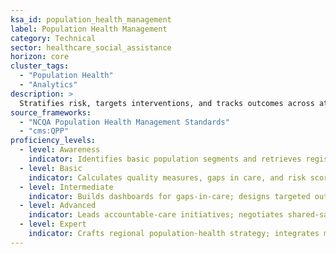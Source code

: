 ```yaml
---
ksa_id: population_health_management
label: Population Health Management
category: Technical
sector: healthcare_social_assistance
horizon: core
cluster_tags:
  - "Population Health"
  - "Analytics"
description: >
  Stratifies risk, targets interventions, and tracks outcomes across attributed populations; leverages registries, HIE data, and predictive analytics to improve cost and quality.
source_frameworks:
  - "NCQA Population Health Management Standards"
  - "cms:QPP"
proficiency_levels:
  - level: Awareness
    indicator: Identifies basic population segments and retrieves registry reports.
  - level: Basic
    indicator: Calculates quality measures, gaps in care, and risk scores; sends patient reminders.
  - level: Intermediate
    indicator: Builds dashboards for gaps-in-care; designs targeted outreach, evaluates ROI, and collaborates with community resources.
  - level: Advanced
    indicator: Leads accountable-care initiatives; negotiates shared-savings contracts;drives SDOH and claims analytics; deploys predictive models.
  - level: Expert
    indicator: Crafts regional population-health strategy; integrates multi-payer data; leads value-based contracts and shapes reimbursement models; publishes population-level outcomes.
---
```

